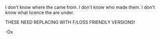 I don't know where the came from.
I don't know who made them.
I don't know what licence the are under.

THESE NEED REPLACING WITH F/LOSS FRIENDLY VERSIONS!

-Dx
